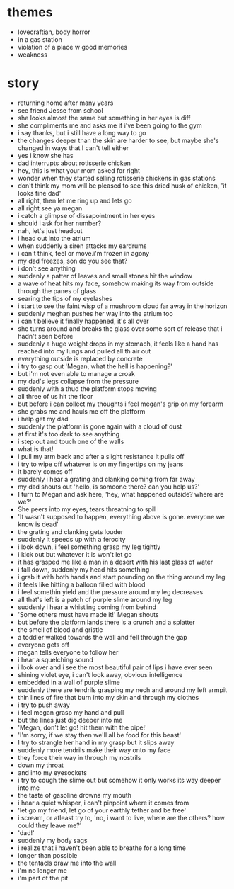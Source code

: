 # themes
- lovecraftian, body horror
- in a gas station
- violation of a place w good memories
- weakness

# story
- returning home after many years
- see friend Jesse from school
- she looks almost the same but something in her eyes is diff
- she compliments me and asks me if i've been going to the gym
- i say thanks, but i still have a long way to go
- the changes deeper than the skin are harder to see, but maybe she's changed in ways that I can't tell either
- yes i know she has
- dad interrupts about rotisserie chicken
- hey, this is what your mom asked for right
- wonder when they started selling rotisserie chickens in gas stations
- don't think my mom will be pleased to see this dried husk of chicken, 'it looks fine dad'
- all right, then let me ring up and lets go
- all right see ya megan
- i catch a glimpse of dissapointment in her eyes
- should i ask for her number?
- nah, let's just headout
- i head out into the atrium
- when suddenly a siren attacks my eardrums
- i can't think, feel or move.i'm frozen in agony
- my dad freezes, son do you see that?
- i don't see anything
- suddenly a patter of leaves and small stones hit the window
- a wave of heat hits my face, somehow making its way from outside through the panes of glass
- searing the tips of my eyelashes
- i start to see the faint wisp of a mushroom cloud far away in the horizon
- suddenly meghan pushes her way into the atrium too
- i can't believe it finally happened, it's all over
- she turns around and breaks the glass over some sort of release that i hadn't seen before
- suddenly a huge weight drops in my stomach, it feels like a hand has reached into my lungs and pulled all th air out
- everything outside is replaced by concrete
- i try to gasp out 'Megan, what the hell is happening?'
- but i'm not even able to manage a croak
- my dad's legs collapse from the pressure
- suddenly with a thud the platform stops moving
- all three of us hit the floor
- but before i can collect my thoughts i feel megan's grip on my forearm
- she grabs me and hauls me off the platform
- i help get my dad
- suddenly the platform is gone again with a cloud of dust
- at first it's too dark to see anything
- i step out and touch one of the walls
- what is that!
- i pull my arm back and after a slight resistance it pulls off
- i try to wipe off whatever is on my fingertips on my jeans
- it barely comes off
- suddenly i hear a grating and clanking coming from far away
- my dad shouts out 'hello, is someone there? can you help us?'
- I turn to Megan and ask here, 'hey, what happened outside? where are we?'
- She peers into my eyes, tears threatning to spill
- 'It wasn't supposed to happen, everything above is gone. everyone we know is dead'
- the grating and clanking gets louder
- suddenly it speeds up with a ferocity
- i look down, i feel something grasp my leg tightly
- i kick out but whatever it is won't let go
- it has grasped me like a man in a desert with his last glass of water
- i fall down, suddenly my head hits something
- i grab it with both hands and start pounding on the thing around my leg
- it feels like hitting a balloon filled with blood
- i feel somethin yield and the pressure around my leg decreases
- all that's left is a patch of purple slime around my leg
- suddenly i hear a whistling coming from behind
- 'Some others must have made it!' Megan shouts
- but before the platform lands there is a crunch and a splatter
- the smell of blood and gristle
- a toddler walked towards the wall and fell through the gap
- everyone gets off
- megan tells everyone to follow her
- i hear a squelching sound
- i look over and i see the most beautiful pair of lips i have ever seen
- shining violet eye, i can't look away, obvious intelligence
- embedded in a wall of purple slime
- suddenly there are tendrils grasping my nech and around my left armpit
- thin lines of fire that burn into my skin and through my clothes
- i try to push away
- i feel megan grasp my hand and pull
- but the lines just dig deeper into me
- 'Megan, don't let go! hit them with the pipe!'
- 'I'm sorry, if we stay then we'll all be food for this beast'
- I try to strangle her hand in my grasp but it slips away
- suddenly more tendrils make their way onto my face
- they force their way in through my nostrils
- down my throat
- and into my eyesockets
- i try to cough the slime out but somehow it only works its way deeper into me
- the taste of gasoline drowns my mouth
- i hear a quiet whisper, i can't pinpoint where it comes from
- 'let go my friend, let go of your earthly tether and be free'
- i scream, or atleast try to, 'no, i want to live, where are the others? how could they leave me?'
- 'dad!'
- suddenly my body sags
- i realize that i haven't been able to breathe for a long time
- longer than possible
- the tentacls draw me into the wall
- i'm no longer me
- i'm part of the pit
